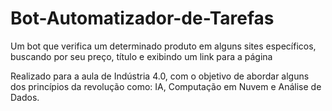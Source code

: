 # Bot-Automatizador-de-Tarefas
Um bot que verifica um determinado produto em alguns sites específicos, buscando por seu preço, título e exibindo um link para a página

Realizado para a aula de Indústria 4.0, com o objetivo de abordar alguns dos princípios da revolução como: IA, Computação em Nuvem e Análise de Dados.
